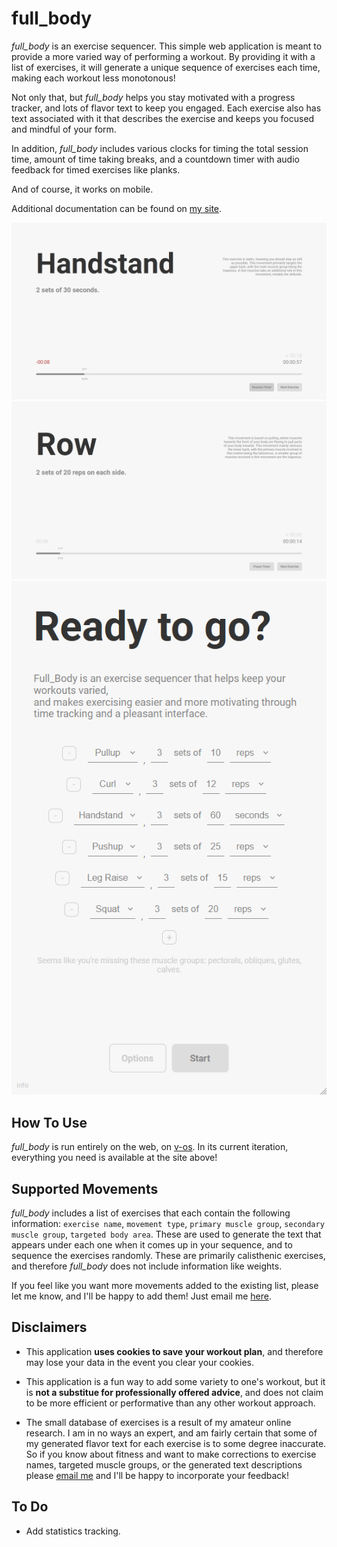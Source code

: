# full_body

_full\_body_ is an exercise sequencer. This simple web application is meant to provide a more varied way of performing a workout. By providing it with a list of exercises, it will generate a unique sequence of exercises each time, making each workout less monotonous!

Not only that, but _full\_body_ helps you stay motivated with a progress tracker, and lots of flavor text to keep you engaged. Each exercise also has text associated with it that describes the exercise and keeps you focused and mindful of your form.

In addition, _full\_body_ includes various clocks for timing the total session time, amount of time taking breaks, and a countdown timer with audio feedback for timed exercises like planks.

And of course, it works on mobile.

Additional documentation can be found on [my site](https://v-os.ca/full_body).

![image of app](publicity/1.png)
![image of app](publicity/2.png)
![image of app](publicity/3.png)

## How To Use

_full\_body_ is run entirely on the web, on [v-os](https://exp.v-os.ca/full_body).
In its current iteration, everything you need is available at the site above!

## Supported Movements

_full\_body_ includes a list of exercises that each contain the following information: `exercise name`, `movement type`, `primary muscle group`, `secondary muscle group`, `targeted body area`. These are used to generate the text that appears under each one when it comes up in your sequence, and to sequence the exercises randomly. These are primarily calisthenic exercises, and therefore _full\_body_ does not include information like weights.

If you feel like you want more movements added to the existing list, please let me know, and I'll be happy to add them! Just email me [here](mailto:victor.ivanov.design@gmail.com).

## Disclaimers

- This application **uses cookies to save your workout plan**, and therefore may lose your data in the event you clear your cookies.

- This application is a fun way to add some variety to one's workout, but it is **not a substitue for professionally offered advice**, and does not claim to be more efficient or performative than any other workout approach.

- The small database of exercises is a result of my amateur online research. I am in no ways an expert, and am fairly certain that some of my generated flavor text for each exercise is to some degree inaccurate. So if you know about fitness and want to make corrections to exercise names, targeted muscle groups, or the generated text descriptions please [email me](mailto:victor.ivanov.design@gmail.com) and I'll be happy to incorporate your feedback!

## To Do

- Add statistics tracking.